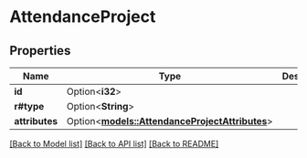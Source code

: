 # AttendanceProject

## Properties

Name | Type | Description | Notes
------------ | ------------- | ------------- | -------------
**id** | Option<**i32**> |  | [optional]
**r#type** | Option<**String**> |  | [optional]
**attributes** | Option<[**models::AttendanceProjectAttributes**](Attendance_project_attributes.md)> |  | [optional]

[[Back to Model list]](../README.md#documentation-for-models) [[Back to API list]](../README.md#documentation-for-api-endpoints) [[Back to README]](../README.md)


